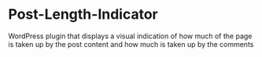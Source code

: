 Post-Length-Indicator
=====================

WordPress plugin that displays a visual indication of how much of the page is taken up by the post content and how much is taken up by the comments
